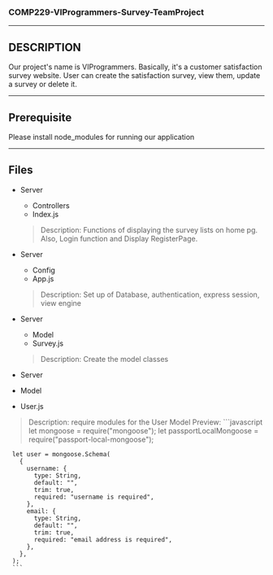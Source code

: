 ### COMP229-VIProgrammers-Survey-TeamProject
- - -
## DESCRIPTION 
Our project's name is VIProgrammers.
Basically, it's a customer satisfaction survey website. User can create the satisfaction survey, view them, update a survey or delete it.
- - -
## Prerequisite
Please install node_modules for running our application
- - -
## Files

* Server
  * Controllers
   * Index.js
   > Description: Functions of displaying the survey lists on home pg. Also, Login function and Display RegisterPage.


* Server
  * Config
   * App.js 
   > Description: Set up of Database, authentication, express session, view engine

* Server
  * Model
   * Survey.js 
   > Description: Create the model classes
 
 
 * Server
  * Model
   * User.js 
   > Description: require modules for the User Model
   > Preview: 
     ```javascript
     let mongoose = require("mongoose");
     let passportLocalMongoose = require("passport-local-mongoose");

     let user = mongoose.Schema(
       {
         username: {
           type: String,
           default: "",
           trim: true,
           required: "username is required",
         },
         email: {
           type: String,
           default: "",
           trim: true,
           required: "email address is required",
         },
       },
     );
     ```
